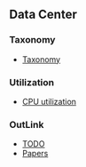 Data Center
---

### Taxonomy
- [Taxonomy](https://github.com/hxwang/Seminar/blob/master/Paper-Summary/data-center/taxonomy.md)

### Utilization
- [CPU utilization](https://github.com/hxwang/Seminar/blob/master/Paper-Summary/data-center/CPU-utilization.md)

### OutLink
- [TODO](https://github.com/hxwang/Seminar/blob/master/Paper-Summary/data-center/todo.md)
- [Papers](https://github.com/hxwang/Seminar/blob/master/Paper-Summary/data-center/done.md)
